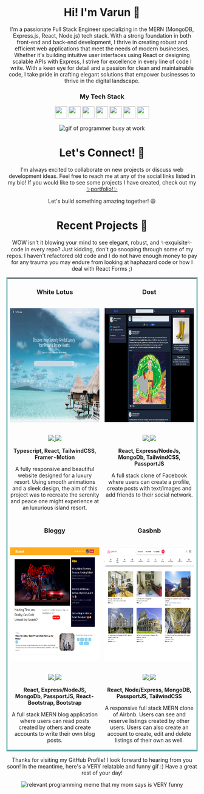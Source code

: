# <h1 align="center">Hi! I'm Varun 👋</h1> 

<p align="center">
    I'm a passionate Full Stack Engineer specializing in the MERN (MongoDB, Express.js, React, Node.js) tech stack. With a strong foundation in both front-end and back-end development, I thrive in creating robust and efficient web applications that meet the needs of modern businesses. Whether it's building intuitive user interfaces using React or designing scalable APIs with Express, I strive for excellence in every line of code I write. With a keen eye for detail and a passion for clean and maintainable code, I take pride in crafting elegant solutions that empower businesses to thrive in the digital landscape.
<p>

<h3 align="center">My Tech Stack</h3>
<p align='center'>
    <img height="32" width="32" src="https://cdn.simpleicons.org/typescript"/>
    <img height="32" width="32" src="https://cdn.simpleicons.org/react"/>
    <img height="32" width="32" src="https://cdn.simpleicons.org/express"/>
    <img height="32" width="32" src="https://cdn.simpleicons.org/mongodb"/>
    <img height="32" width="32" src="https://cdn.simpleicons.org/nodedotjs"/>
    <img height="32" width="32" src="https://cdn.simpleicons.org/tailwindcss"/>
    <img height="32" width="32" src="https://cdn.simpleicons.org/bootstrap"/>
</p>

<div align="center">
  <img src="https://tenor.com/view/xero-code-code-xer0-code_xer0-code-xero-gif-24040429.gif" alt="gif of programmer busy at work" width="180" height="180" />  
</div>

<h1 align="center">Let's Connect! &#129309;</h1>

<p align="center"> 
    I'm always excited to collaborate on new projects or discuss web development ideas. Feel free to reach me at any of the social links listed in my bio! If you would like to see some projects I have created, check out my <a href='https://dustydogcodex.github.io/personal-portfolio/'>✨portfolio!✨</a>
</p>

<p align="center">Let's build something amazing together! 😄 </p>

<h1 align="center">Recent Projects &#128221;</h1>

<p align="center"> 
   WOW isn't it blowing your mind to see elegant, robust, and ✨exquisite✨ code in every repo? Just kidding, don't go snooping through some of my repos. I haven't refactored old code and I do not have enough money to pay for any trauma you may endure from looking at haphazard code or how I deal with React Forms ;)
</p>

<table bordercolor="#66b2b2" >
  
<tr>
    <td width="50%" valign="top">
        <h3 align="center">White Lotus</h3>
        <br />
        <div align="center">
        <a 
            href="https://github.com/DustyDogCodex/white-lotus"
            align='center'
        >
            <img 
                src="./Screenshots/white-lotus.png" 
                height="300px" 
            />
        </a>
        </div> 
        <br />
        <p align="center">
            <!-- link to github repo -->
            <a 
                href="https://github.com/DustyDogCodex/white-lotus" 
                target="_blank"
            >
                <img 
                    src="https://img.shields.io/static/v1?label=|&message=REPO&color=23555f&style=plastic&logo=github&logo-color=white"
                />
            </a> 
            <!-- link to live demo website --> 
            <a 
                href="https://dustydogcodex.github.io/white-lotus/" 
                target="_blank"
            >
                <img 
                    src="https://img.shields.io/static/v1?label=|&message=WEBSITE&color=cdf998&style=plastic&logo=wordpress&logo-color=white"
                />
            </a>
        </p>
        <p align='center'>
            <strong>Typescript, React, TailwindCSS, Framer-Motion</strong> 
        </p>
        <p align='center'>
            A fully responsive and beautiful website designed for a luxury resort. Using smooth animations and a sleek design, the aim of this project was to recreate the serenity and peace one might experience at an luxurious island resort.
        </p>
    </td>
    <td width="50%" valign="top">
        <h3 align="center">Dost</h3>
        <br />
        <div align='center'>
        <a href="https://dost-production.up.railway.app/">
            <img 
                src="./Screenshots/dost.png" 
                alt='Dost Screenshot' 
                height='300px'   
            />
        </a>
        </div> 
        <br />
        <p align="center">
            <!-- link to github repo -->
            <a 
                href="https://github.com/DustyDogCodex/Dost" 
                target="_blank"
            >
                <!-- logo for github repo -->
                <img 
                    src="https://img.shields.io/static/v1?label=|&message=REPO&color=23555f&style=plastic&logo=github&logo-color=white"
                />
            </a>  
            <!-- link to live website -->
            <a 
                href="https://dost-production.up.railway.app/" 
                target="_blank"
            >
                <!-- logo for website -->
                <img 
                    src="https://img.shields.io/static/v1?label=|&message=WEBSITE&color=cdf998&style=plastic&logo=wordpress&logo-color=white"
                />
            </a>
        </p>
        <p align="center">
            <strong>React, Express/NodeJs, MongoDb, TailwindCSS, PassportJS </strong> 
        </p>
        <p align='center'>
            A full stack clone of Facebook where users can create a profile, create posts with text/images and add friends to their social network.
        </p>
    </td>
</tr>
  
<tr>
    <td width="50%" valign="top">
        <h3 align="center">Bloggy</h3>
        <br />
        <div align='center'>
        <a href="https://bloggy-production.up.railway.app/">
            <img 
                src="./Screenshots/bloggy.png"
                height='300px'    
            />
        </a>
        </div> 
        <br />
        <p align="center">
            <!-- link to github repo -->
            <a href="https://github.com/DustyDogCodex/bloggy" target="_blank">
                <img src="https://img.shields.io/static/v1?label=|&message=REPO&color=23555f&style=plastic&logo=github&logo-color=white"/>
            </a>  
            <!-- link to live website -->
            <a href="https://bloggy-production.up.railway.app/" target="_blank">
                <img src="https://img.shields.io/static/v1?label=|&message=WEBSITE&color=cdf998&style=plastic&logo=wordpress&logo-color=white"/>
            </a>
        </p>
        <p align='center'>
            <strong>React, Express/NodeJS, MongoDb, PassportJS, React-Bootstrap, Bootstrap</strong> 
        </p>
        <p align='center'>
            A full stack MERN blog application where users can read posts created by others and create accounts to write their own blog posts.
        </p>
    </td>
    <td width="50%" valign="top">
        <h3 align="center">Gasbnb</h3>
        <br />
        <div align='center'>
            <a href="https://gasbnb-production.up.railway.app/">
                <img 
                    src="./Screenshots/gasbnb.png"
                    height='300px'
                />
            </a>
        <div> 
        <br />
        <p align="center">
            <a href="https://github.com/DustyDogCodex/Gasbnb" target="_blank">
                <img src="https://img.shields.io/static/v1?label=|&message=REPO&color=23555f&style=plastic&logo=github&logo-color=white"/>
            </a>  
            <a href="https://gasbnb-production.up.railway.app/" target="_blank">
                <img src="https://img.shields.io/static/v1?label=|&message=WEBSITE&color=cdf998&style=plastic&logo=wordpress&logo-color=white"/>
            </a>
        </p>
        <p align='center'>
            <strong>React, Node/Express, MongoDB, PassportJS, TailwindCSS </strong> 
        </p>
        <p align='center'>
            A responsive full stack MERN clone of Airbnb. Users can see and reserve listings created by other users. Users can also create an account to create, edit and delete listings of their own as well.
        </p>
    </td>
</tr>

</table>

<p align="center">Thanks for visiting my GitHub Profile! I look forward to hearing from you soon! In the meantime, here's a VERY relatable and funny gif :) Have a great rest of your day!</p>

<div align="center">
    <img 
        src="https://tenor.com/view/coding-programming-pink-panther-when-you-delete-a-block-of-code-that-you-though-was-useless-gif-17338075.gif" 
        alt="relevant programming meme that my mom says is VERY funny" 
        width="180" 
        height="180" 
    />  
</div>
